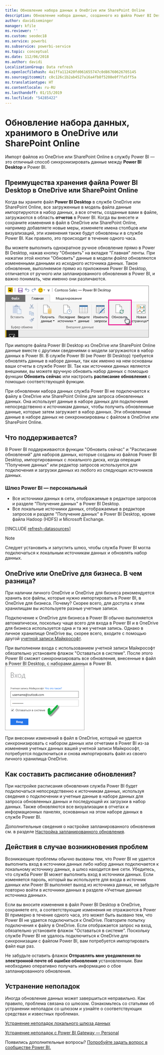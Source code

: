 ```yaml
---
title: Обновление набора данных в OneDrive или SharePoint Online
description: Обновление набора данных, созданного из файла Power BI Desktop в OneDrive или SharePoint Online
author: davidiseminger
manager: kfile
ms.reviewer: ''
ms.custom: seodec18
ms.service: powerbi
ms.subservice: powerbi-service
ms.topic: conceptual
ms.date: 112/06/2018
ms.author: davidi
LocalizationGroup: Data refresh
ms.openlocfilehash: 4a1ffa112420fd061655747c0d86760626705145
ms.sourcegitcommit: c8c126c1b2ab4527a16a4fb8f5208e0f7fa5ff5a
ms.translationtype: HT
ms.contentlocale: ru-RU
ms.lasthandoff: 01/15/2019
ms.locfileid: "54285422"
---
```

# <a name="refresh-a-dataset-stored-on-onedrive-or-sharepoint-online"></a>Обновление набора данных, хранимого в OneDrive или SharePoint Online
Импорт файлов из OneDrive или SharePoint Online в службу Power BI — это отличный способ синхронизировать данные между **Power BI Desktop** и Power BI.

## <a name="advantages-of-storing-a-power-bi-desktop-file-on-onedrive-or-sharepoint-online"></a>Преимущества хранения файла Power BI Desktop в OneDrive или SharePoint Online
Когда вы храните файл **Power BI Desktop** в службе OneDrive или SharePoint Online, все загруженные в модель файла данные импортируются в набор данных, а все отчеты, созданные вами в файле, загружаются в область **отчетов** в Power BI. Когда вы внесете и сохраните изменения в файл в OneDrive или SharePoint Online, например добавляете новые меры, изменяете имена столбцов или визуализаций, эти изменения также будут обновлены и в службе Power BI. Как правило, это происходит в течение одного часа.

Вы можете выполнить однократное ручное обновление прямо в Power BI Desktop, нажав кнопку "Обновить" на вкладке "Главная" ленты. При нажатии этой кнопки "Обновить" данные в модели *файла* обновляются измененными данными из исходного источника данных. Такое обновление, выполняемое прямо из приложения Power BI Desktop, отличается от ручного или запланированного обновления в Power BI, и важно понимать, чем именно они различаются.

![](media/refresh-desktop-file-onedrive/pbix-refresh.png)

При импорте файла Power BI Desktop из OneDrive или SharePoint Online данные вместе с другими сведениями о модели загружаются в набор данных в Power BI. В службе Power BI (не Power BI Desktop) требуется обновлять данные в наборе данных, так как именно на нем основаны ваши отчеты в службе Power BI. Так как источники данных являются внешними, вы можете вручную обновить набор данных с помощью функции **Обновить сейчас** или настроить **расписание обновления** с помощью соответствующей функции.

При обновлении набора данных служба Power BI не подключается к файлу в OneDrive или SharePoint Online для запроса обновленных данных. Она использует данные в наборе данных для подключения непосредственно к источникам данных, чтобы получить обновленные данные, которые затем загружает в набор данных. Эти обновленные данные в наборе данных не синхронизированы с файлом в OneDrive или SharePoint Online.

## <a name="whats-supported"></a>Что поддерживается?
В Power BI поддерживаются функции "Обновить сейчас" и "Расписание обновлений" для наборов данных, которые созданы из файлов Power BI Desktop, импортированных с локального диска, когда операция "Получение данных" или редактор запросов используется для подключения и загрузки данных из любого из следующих источников данных.

### <a name="power-bi-gateway---personal"></a>Шлюз Power BI — персональный
* Все источники данных в сети, отображаемые в редакторе запросов и разделе "Получение данных" в Power BI Desktop.
* Все локальные источники данных, отображаемые в редакторе запросов и разделе "Получение данных" в Power BI Desktop, кроме файла Hadoop (HDFS) и Microsoft Exchange.

<!-- Refresh Data sources-->
[!INCLUDE [refresh-datasources](./includes/refresh-datasources.md)]

> [!NOTE]
> Следует установить и запустить шлюз, чтобы служба Power BI могла подключаться к локальным источникам данных и обновлять набор данных.
> 
> 

## <a name="onedrive-or-onedrive-for-business-whats-the-difference"></a>OneDrive или OneDrive для бизнеса. В чем разница?
При наличии личного OneDrive и OneDrive для бизнеса рекомендуется хранить все файлы, которые нужно импортировать в Power BI, в OneDrive для бизнеса. Почему? Скорее всего, для доступа к этим хранилищам вы используете разные учетные записи.

Подключение к OneDrive для бизнеса в Power BI обычно выполняется автоматически, поскольку чаще всего для входа в Power BI и в OneDrive для бизнеса используется одна и та же учетная запись. Однако в личное хранилище OneDrive вы, скорее всего, входите с помощью другой [учетной записи Майкрософт](https://account.microsoft.com).

При выполнении входа с использованием учетной записи Майкрософт обязательно установите флажок "Оставаться в системе". После этого Power BI сможет синхронизировать все обновления, внесенные в файл в Power BI Desktop, с наборами данных в Power BI.  
    ![](media/refresh-desktop-file-onedrive/refresh_signin_keepmesignedin.png)

При внесении изменений в файл в OneDrive, который не удается синхронизировать с набором данных или отчетами в Power BI из-за изменения учетных данных вашей учетной записи Майкрософт, потребуется подключиться и снова импортировать файл из своего личного хранилища OneDrive.

## <a name="how-do-i-schedule-refresh"></a>Как составить расписание обновления?
При настройке расписания обновления служба Power BI будет подключаться непосредственно к источникам данных, используя сведения о подключении и учетные данные в наборе данных для запроса обновленных данных и последующей их загрузки в набор данных. Также обновляются все визуализации в отчетах и информационных панелях, основанных на этом наборе данных в службе Power BI.

Дополнительные сведения о настройке запланированного обновления см. в разделе [Настройка запланированного обновления](refresh-scheduled-refresh.md).

## <a name="when-things-go-wrong"></a>Действия в случае возникновения проблем
Возникающие проблемы обычно вызваны тем, что Power BI не удается выполнить вход в источники данных либо набор данных подключается к локальному источнику данных, а шлюз находится вне сети. Убедитесь, что служба Power BI может выполнить вход в источники данных. Если изменяется пароль, который вы используете для входа в источник данных или Power BI выполняет выход из источника данных, не забудьте повторно войти в источники данных в разделе «Учетные данные источника данных».

Если вы вносите изменения в файл Power BI Desktop в OneDrive, сохраняете его, а соответствующие изменения не отражаются в Power BI примерно в течение одного часа, это может быть вызвано тем, что Power BI не удается подключиться к OneDrive. Повторите попытку подключения к файлу в OneDrive. Если отображается запрос на вход, обязательно установите флажок "Оставаться в системе". Поскольку службе Power BI не удалось подключиться к OneDrive для синхронизации с файлом Power BI, вам потребуется импортировать файл еще раз.

Не забудьте оставить флажок **Отправлять мне уведомления по электронной почте об ошибке обновления** установленным. Вам необходимо оперативно получать информацию о сбое запланированного обновления.

## <a name="troubleshooting"></a>Устранение неполадок
Иногда обновление данных может завершиться неправильно. Как правило, проблема связана со шлюзом. Ознакомьтесь со статьями об устранении неполадок со шлюзом и узнайте о соответствующих средствах и известных проблемах.

[Устранение неполадок локального шлюза данных](service-gateway-onprem-tshoot.md)

[Устранение неполадок с Power BI Gateway — Personal](service-admin-troubleshooting-power-bi-personal-gateway.md)

Появились дополнительные вопросы? [Попробуйте задать вопрос в сообществе Power BI.](http://community.powerbi.com/)

